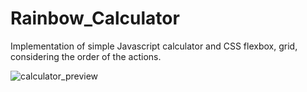 # Rainbow_Calculator
Implementation of simple Javascript calculator and CSS flexbox, grid, considering the order of the actions.

![calculator_preview](https://user-images.githubusercontent.com/56980017/98466880-8a2d3780-21d2-11eb-9532-7d1e292de382.gif)

